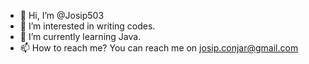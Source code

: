 - 👋 Hi, I’m @Josip503
- 👀 I’m interested in writing codes.     
- 🌱 I’m currently learning Java.
- 📫 How to reach me? You can reach me on josip.conjar@gmail.com

<!---
Josip503/Josip503 is a ✨ special ✨ repository because its `README.md` (this file) appears on your GitHub profile.
You can click the Preview link to take a look at your changes.
--->
